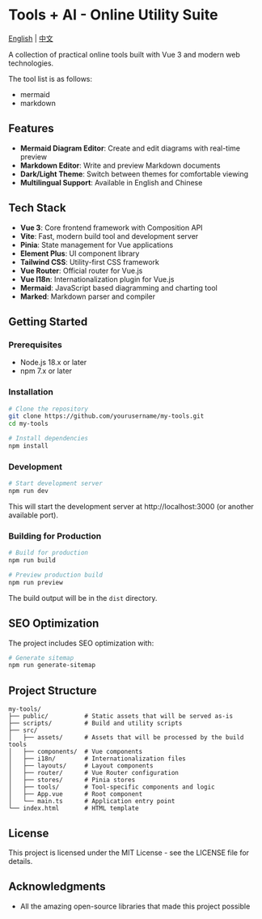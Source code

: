 # Tools + AI - Online Utility Suite

[English](README.md) | [中文](README.zh-CN.md)

A collection of practical online tools built with Vue 3 and modern web technologies.


The tool list is as follows:
 - mermaid
 - markdown

## Features

- **Mermaid Diagram Editor**: Create and edit diagrams with real-time preview
- **Markdown Editor**: Write and preview Markdown documents
- **Dark/Light Theme**: Switch between themes for comfortable viewing
- **Multilingual Support**: Available in English and Chinese

## Tech Stack

- **Vue 3**: Core frontend framework with Composition API
- **Vite**: Fast, modern build tool and development server
- **Pinia**: State management for Vue applications
- **Element Plus**: UI component library
- **Tailwind CSS**: Utility-first CSS framework
- **Vue Router**: Official router for Vue.js
- **Vue I18n**: Internationalization plugin for Vue.js
- **Mermaid**: JavaScript based diagramming and charting tool
- **Marked**: Markdown parser and compiler

## Getting Started

### Prerequisites

- Node.js 18.x or later
- npm 7.x or later

### Installation

```bash
# Clone the repository
git clone https://github.com/yourusername/my-tools.git
cd my-tools

# Install dependencies
npm install
```

### Development

```bash
# Start development server
npm run dev
```

This will start the development server at http://localhost:3000 (or another available port).

### Building for Production

```bash
# Build for production
npm run build

# Preview production build
npm run preview
```

The build output will be in the `dist` directory.

## SEO Optimization

The project includes SEO optimization with:

```bash
# Generate sitemap
npm run generate-sitemap
```

## Project Structure

```
my-tools/
├── public/          # Static assets that will be served as-is
├── scripts/         # Build and utility scripts
├── src/
│   ├── assets/      # Assets that will be processed by the build tools
│   ├── components/  # Vue components
│   ├── i18n/        # Internationalization files
│   ├── layouts/     # Layout components
│   ├── router/      # Vue Router configuration
│   ├── stores/      # Pinia stores
│   ├── tools/       # Tool-specific components and logic
│   ├── App.vue      # Root component
│   └── main.ts      # Application entry point
└── index.html       # HTML template
```

## License

This project is licensed under the MIT License - see the LICENSE file for details.

## Acknowledgments

- All the amazing open-source libraries that made this project possible